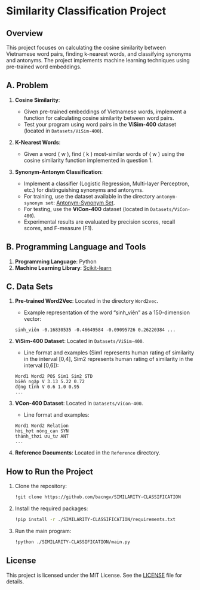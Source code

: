 # Similarity Classification Project

## Overview
This project focuses on calculating the cosine similarity between Vietnamese word pairs, finding k-nearest words, and classifying synonyms and antonyms. The project implements machine learning techniques using pre-trained word embeddings.

## A. Problem

1. **Cosine Similarity**: 
   - Given pre-trained embeddings of Vietnamese words, implement a function for calculating cosine similarity between word pairs. 
   - Test your program using word pairs in the **ViSim-400** dataset (located in `Datasets/ViSim-400`).

2. **K-Nearest Words**: 
   - Given a word \( w \), find \( k \) most-similar words of \( w \) using the cosine similarity function implemented in question 1.

3. **Synonym-Antonym Classification**: 
   - Implement a classifier (Logistic Regression, Multi-layer Perceptron, etc.) for distinguishing synonyms and antonyms. 
   - For training, use the dataset available in the directory `antonym-synonym set`: [Antonym-Synonym Set](https://github.com/NLP-Projects/Word-Similarity/tree/master/antonymsynonym%20set).
   - For testing, use the **ViCon-400** dataset (located in `Datasets/ViCon-400`).
   - Experimental results are evaluated by precision scores, recall scores, and F-measure (F1).

## B. Programming Language and Tools

1. **Programming Language**: Python
2. **Machine Learning Library**: [Scikit-learn](https://scikit-learn.org/)

## C. Data Sets

1. **Pre-trained Word2Vec**: Located in the directory `Word2vec`.
   - Example representation of the word “sinh_viên” as a 150-dimension vector:
   ```
   sinh_viên -0.16830535 -0.46649584 -0.09095726 0.26220384 ...
   ```

2. **ViSim-400 Dataset**: Located in `Datasets/ViSim-400`.
   - Line format and examples (Sim1 represents human rating of similarity in the interval [0,4], Sim2 represents human rating of similarity in the interval [0,6]):
   ```
   Word1 Word2 POS Sim1 Sim2 STD
   biến ngập V 3.13 5.22 0.72
   động tĩnh V 0.6 1.0 0.95
   ...
   ```

3. **VCon-400 Dataset**: Located in `Datasets/ViCon-400`.
   - Line format and examples:
   ```
   Word1 Word2 Relation
   hời_hợt nông_cạn SYN
   thảnh_thơi ưu_tư ANT
   ...
   ```

4. **Reference Documents**: Located in the `Reference` directory.

## How to Run the Project

1. Clone the repository:
   ```bash
   !git clone https://github.com/bacngv/SIMILARITY-CLASSIFICATION
   ```

2. Install the required packages:
   ```bash
   !pip install -r ./SIMILARITY-CLASSIFICATION/requirements.txt
   ```

3. Run the main program:
   ```bash
   !python ./SIMILARITY-CLASSIFICATION/main.py
   ```

## License
This project is licensed under the MIT License. See the [LICENSE](LICENSE) file for details.